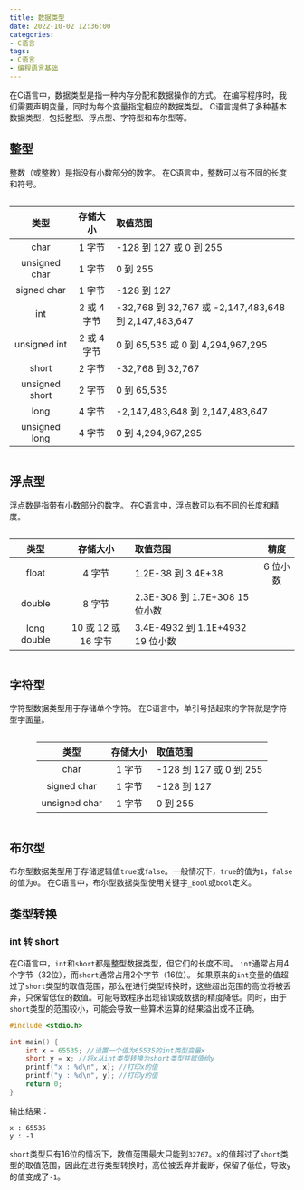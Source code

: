 ```yaml
---
title: 数据类型
date: 2022-10-02 12:36:00
categories:
- C语言
tags:
- C语言
- 编程语言基础
---
```


<style>.center {width: auto;display: table;margin-left: auto;margin-right: auto;}</style>

在C语言中，数据类型是指一种内存分配和数据操作的方式。
在编写程序时，我们需要声明变量，同时为每个变量指定相应的数据类型。
C语言提供了多种基本数据类型，包括整型、浮点型、字符型和布尔型等。

## 整型

整数（或整数）是指没有小数部分的数字。
在C语言中，整数可以有不同的长度和符号。

<div class="center">

|类型|存储大小|取值范围|
|:---:|:---:|:---|
|char|1 字节|-128 到 127 或 0 到 255|
|unsigned char|1 字节|0 到 255|
|signed char|1 字节|-128 到 127|
|int|2 或 4 字节|-32,768 到 32,767 或 -2,147,483,648 到 2,147,483,647|
|unsigned int|2 或 4 字节|0 到 65,535 或 0 到 4,294,967,295|
|short|2 字节|-32,768 到 32,767|
|unsigned short|2 字节|0 到 65,535|
|long|4 字节|-2,147,483,648 到 2,147,483,647|
|unsigned long|4 字节|0 到 4,294,967,295|

</div>

## 浮点型

浮点数是指带有小数部分的数字。
在C语言中，浮点数可以有不同的长度和精度。

<div class="center">


|类型|存储大小|取值范围|精度|
|:---:|:---:|:---|:---:|
|float|4 字节|1.2E-38 到 3.4E+38|6 位小数|
|double|8 字节|2.3E-308 到 1.7E+308	15 位小数|
|long double|10 或 12 或 16 字节|3.4E-4932 到 1.1E+4932	19 位小数|

</div>

## 字符型

字符型数据类型用于存储单个字符。
在C语言中，单引号括起来的字符就是字符型字面量。

<div class="center">

|类型|存储大小|取值范围|
|:---:|:---:|:---|
|char|1 字节|-128 到 127 或 0 到 255|
|signed char|1 字节|-128 到 127|
|unsigned char|1 字节|0 到 255|

</div>

## 布尔型

布尔型数据类型用于存储逻辑值`true`或`false`。一般情况下，`true`的值为`1`，`false`的值为`0`。
在C语言中，布尔型数据类型使用关键字`_Bool`或`bool`定义。

## 类型转换

### int 转 short

在C语言中，`int`和`short`都是整型数据类型，但它们的长度不同。
`int`通常占用4个字节（32位），而`short`通常占用2个字节（16位）。
如果原来的`int`变量的值超过了`short`类型的取值范围，那么在进行类型转换时，这些超出范围的高位将被丢弃，只保留低位的数值。可能导致程序出现错误或数据的精度降低。同时，由于`short`类型的范围较小，可能会导致一些算术运算的结果溢出或不正确。

```c
#include <stdio.h>

int main() {
    int x = 65535; //设置一个值为65535的int类型变量x
    short y = x; //将x从int类型转换为short类型并赋值给y
    printf("x : %d\n", x); //打印x的值
    printf("y : %d\n", y); //打印y的值
    return 0;
}
```

输出结果：

```text
x : 65535
y : -1
```

`short`类型只有16位的情况下，数值范围最大只能到`32767`。`x`的值超过了`short`类型的取值范围，因此在进行类型转换时，高位被丢弃并截断，保留了低位，导致`y`的值变成了`-1`。